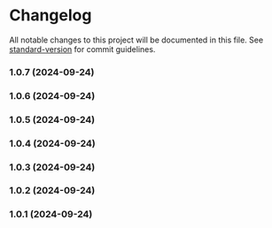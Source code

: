 # Changelog

All notable changes to this project will be documented in this file. See [standard-version](https://github.com/conventional-changelog/standard-version) for commit guidelines.

### 1.0.7 (2024-09-24)

### 1.0.6 (2024-09-24)

### 1.0.5 (2024-09-24)

### 1.0.4 (2024-09-24)

### 1.0.3 (2024-09-24)

### 1.0.2 (2024-09-24)

### 1.0.1 (2024-09-24)
